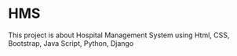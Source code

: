 # HMS
This project is about Hospital Management System using Html, CSS, Bootstrap, Java Script, Python, Django
